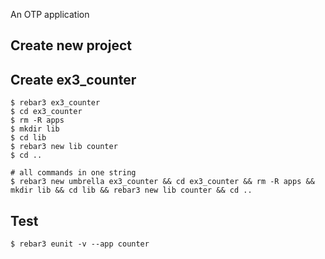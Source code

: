 An OTP application

Create new project
----	
Create ex3_counter
----	
	$ rebar3 ex3_counter
	$ cd ex3_counter
	$ rm -R apps
	$ mkdir lib
	$ cd lib
	$ rebar3 new lib counter
	$ cd ..
	
	# all commands in one string
	$ rebar3 new umbrella ex3_counter && cd ex3_counter && rm -R apps && mkdir lib && cd lib && rebar3 new lib counter && cd ..

Test
-----
	$ rebar3 eunit -v --app counter
	